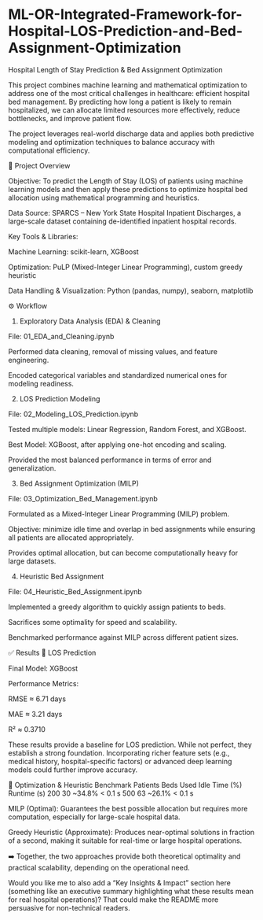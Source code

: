 # ML-OR-Integrated-Framework-for-Hospital-LOS-Prediction-and-Bed-Assignment-Optimization
Hospital Length of Stay Prediction & Bed Assignment Optimization

This project combines machine learning and mathematical optimization to address one of the most critical challenges in healthcare: efficient hospital bed management. By predicting how long a patient is likely to remain hospitalized, we can allocate limited resources more effectively, reduce bottlenecks, and improve patient flow.

The project leverages real-world discharge data and applies both predictive modeling and optimization techniques to balance accuracy with computational efficiency.

📌 Project Overview

Objective:
To predict the Length of Stay (LOS) of patients using machine learning models and then apply these predictions to optimize hospital bed allocation using mathematical programming and heuristics.

Data Source:
SPARCS – New York State Hospital Inpatient Discharges, a large-scale dataset containing de-identified inpatient hospital records.

Key Tools & Libraries:

Machine Learning: scikit-learn, XGBoost

Optimization: PuLP (Mixed-Integer Linear Programming), custom greedy heuristic

Data Handling & Visualization: Python (pandas, numpy), seaborn, matplotlib

⚙️ Workflow
1. Exploratory Data Analysis (EDA) & Cleaning

File: 01_EDA_and_Cleaning.ipynb

Performed data cleaning, removal of missing values, and feature engineering.

Encoded categorical variables and standardized numerical ones for modeling readiness.

2. LOS Prediction Modeling

File: 02_Modeling_LOS_Prediction.ipynb

Tested multiple models: Linear Regression, Random Forest, and XGBoost.

Best Model: XGBoost, after applying one-hot encoding and scaling.

Provided the most balanced performance in terms of error and generalization.

3. Bed Assignment Optimization (MILP)

File: 03_Optimization_Bed_Management.ipynb

Formulated as a Mixed-Integer Linear Programming (MILP) problem.

Objective: minimize idle time and overlap in bed assignments while ensuring all patients are allocated appropriately.

Provides optimal allocation, but can become computationally heavy for large datasets.

4. Heuristic Bed Assignment

File: 04_Heuristic_Bed_Assignment.ipynb

Implemented a greedy algorithm to quickly assign patients to beds.

Sacrifices some optimality for speed and scalability.

Benchmarked performance against MILP across different patient sizes.

✅ Results
🔹 LOS Prediction

Final Model: XGBoost

Performance Metrics:

RMSE ≈ 6.71 days

MAE ≈ 3.21 days

R² ≈ 0.3710

These results provide a baseline for LOS prediction. While not perfect, they establish a strong foundation. Incorporating richer feature sets (e.g., medical history, hospital-specific factors) or advanced deep learning models could further improve accuracy.

🔹 Optimization & Heuristic Benchmark
Patients	Beds Used	Idle Time (%)	Runtime (s)
200	30	~34.8%	< 0.1 s
500	63	~26.1%	< 0.1 s

MILP (Optimal): Guarantees the best possible allocation but requires more computation, especially for large-scale hospital data.

Greedy Heuristic (Approximate): Produces near-optimal solutions in fraction of a second, making it suitable for real-time or large hospital operations.

➡️ Together, the two approaches provide both theoretical optimality and practical scalability, depending on the operational need.

Would you like me to also add a “Key Insights & Impact” section here (something like an executive summary highlighting what these results mean for real hospital operations)? That could make the README more persuasive for non-technical readers.
